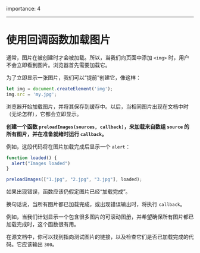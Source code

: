 importance: 4

---

# 使用回调函数加载图片

通常，图片在被创建时才会被加载。所以，当我们向页面中添加 `<img>` 时，用户不会立即看到图片。浏览器首先需要加载它。

为了立即显示一张图片，我们可以“提前”创建它，像这样：

```js
let img = document.createElement('img');
img.src = 'my.jpg';
```

浏览器开始加载图片，并将其保存到缓存中。以后，当相同图片出现在文档中时（无论怎样），它都会立即显示。

**创建一个函数 `preloadImages(sources, callback)`，来加载来自数组 `source` 的所有图片，并在准备就绪时运行 `callback`。**

例如，这段代码将在图片加载完成后显示一个 `alert`：

```js
function loaded() {
  alert("Images loaded")
}

preloadImages(["1.jpg", "2.jpg", "3.jpg"], loaded);
```

如果出现错误，函数应该仍假定图片已经“加载完成”。

换句话说，当所有图片都已加载完成，或出现错误输出时，将执行 `callback`。

例如，当我们计划显示一个包含很多图片的可滚动图册，并希望确保所有图片都已加载完成时，这个函数很有用。

在源文档中，你可以找到指向测试图片的链接，以及检查它们是否已加载完成的代码。它应该输出 `300`。
